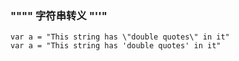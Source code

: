 ### "\"\"" 字符串转义 "''"
```
var a = "This string has \"double quotes\" in it"
var a = "This string has 'double quotes' in it"
```
###
